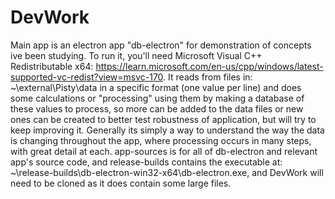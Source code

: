 # DevWork 
Main app is an electron app "db-electron" for demonstration of concepts ive been studying. To run it, you'll need Microsoft Visual C++ Redistributable x64: https://learn.microsoft.com/en-us/cpp/windows/latest-supported-vc-redist?view=msvc-170. It reads from files in: ~\external\Pisty\data in a specific format (one value per line) and does some calculations or "processing" using them by making a database of these values to process, so more can be added to the data files or new ones can be created to better test robustness of application, but will try to keep improving it. Generally its simply a way to understand the way the data is changing throughout the app, where processing occurs in many steps, with great detail at each. app-sources is for all of db-electron and relevant app's source code, and release-builds contains the executable at: ~\release-builds\db-electron-win32-x64\db-electron.exe, and DevWork will need to be cloned as it does contain some large files.
